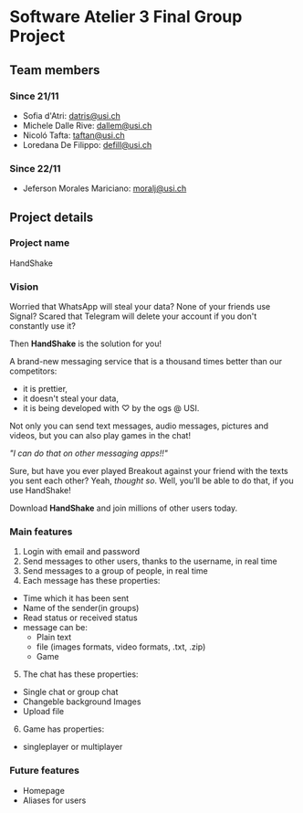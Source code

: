 # Software Atelier 3 Final Group Project

## Team members

### Since 21/11
- Sofia d'Atri: [datris@usi.ch](mailto:datris@usi.ch)
- Michele Dalle Rive: [dallem@usi.ch](mailto:dallem@usi.ch)
- Nicoló Tafta: [taftan@usi.ch](mailto:taftan@usi.ch)
- Loredana De Filippo: [defill@usi.ch](mailto:defill@usi.ch)
### Since 22/11
- Jeferson Morales Mariciano: [moralj@usi.ch](mailto:moralj@usi.ch)

## Project details


### Project name
HandShake

### Vision
Worried that WhatsApp will steal your data? None of your friends use Signal? Scared that Telegram will delete your account if you don't constantly use it?

Then **HandShake** is the solution for you!

A brand-new messaging service that is a thousand times better than our competitors:
- it is prettier,
- it doesn't steal your data,
- it is being developed with ♡ by the ogs @ USI.

Not only you can send text messages, audio messages, pictures and videos, but you can also play games in the chat!

*"I can do that on other messaging apps!!"*

Sure, but have you ever played Breakout against your friend with the texts you sent each other? Yeah, *thought so*.
Well, you'll be able to do that, if you use HandShake!

Download **HandShake** and join millions of other users today.

### Main features
1. Login with email and password
2. Send messages to other users, thanks to the username, in real time
3. Send messages to a group of people, in real time
4. Each message has these properties:
  - Time which it has been sent
  - Name of the sender(in groups)
  - Read status or received status
  - message can be:
    - Plain text
    - file (images formats, video formats, .txt, .zip)
    - Game
5. The chat has these properties:
  - Single chat or group chat
  - Changeble background Images
  - Upload file
6. Game has properties:
  - singleplayer or multiplayer

### Future features
- Homepage
- Aliases for users
  

